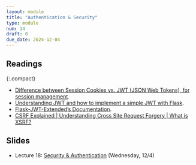 ```yaml
---
layout: module
title: "Authentication & Security"
type: module
num: 14
draft: 0
due_date: 2024-12-04
---
```


## Readings

{:.compact}
* <a href="https://medium.com/@prashantramnyc/difference-between-session-cookies-vs-jwt-json-web-tokens-for-session-management-4be67d2f066e#:~:text=The%20JWT%20tokens%20are%20sometimes,by%20the%20%E2%80%9Csecret%20key%E2%80%9D." target="_blank">Difference between Session Cookies vs. JWT (JSON Web Tokens), for session management</a>.
* <a href="https://4geeks.com/lesson/what-is-JWT-and-how-to-implement-with-Flask" target="_blank">Understanding JWT and how to implement a simple JWT with Flask</a>.
* <a href="https://flask-jwt-extended.readthedocs.io/en/stable/" target="_blank">Flask-JWT-Extended’s Documentation</a>.
* <a href="https://www.youtube.com/watch?v=eHqbh0kyRYk" target="_blank">CSRF Explained | Understanding Cross Site Request Forgery | What is XSRF?</a>

## Slides

* Lecture 18: <a href="https://docs.google.com/presentation/d/14t4ijnXx4srcJsub9P6R0Yxr99mLNUYu/edit?usp=sharing&ouid=113376576186080604800&rtpof=true&sd=true" target="_blank">Security & Authentication</a> (Wednesday, 12/4)

